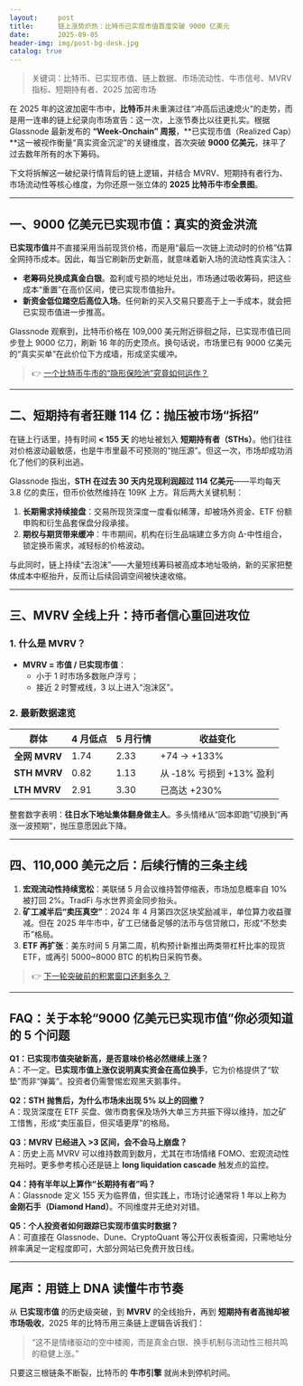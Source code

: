 ```yaml
---
layout:     post
title:      链上涨势炽热：比特币已实现市值首度突破 9000 亿美元
date:       2025-09-05
header-img: img/post-bg-desk.jpg
catalog: true
---
```


> 关键词：比特币、已实现市值、链上数据、市场流动性、牛市信号、MVRV 指标、短期持有者、2025 加密市场

在 2025 年的这波加密牛市中，**比特币**并未重演过往“冲高后迅速熄火”的走势，而是用一连串的链上纪录向市场宣告：这一次，上涨节奏比以往更扎实。根据 Glassnode 最新发布的 **“Week-Onchain” 周报**，**已实现市值（Realized Cap）**这一被视作衡量“真实资金沉淀”的关键维度，首次突破 **9000 亿美元**，抹平了过去数年所有的水下筹码。

下文将拆解这一破纪录行情背后的链上逻辑，并结合 MVRV、短期持有者行为、市场流动性等核心维度，为你还原一张立体的 **2025 比特币牛市全景图**。

---

## 一、9000 亿美元已实现市值：真实的资金洪流

**已实现市值**并不直接采用当前现货价格，而是用“最后一次链上流动时的价格”估算全网持币成本。因此，每当它刷新历史新高，就意味着新入场的流动性真实注入：

- **老筹码兑换成真金白银**。盈利或亏损的地址兑出，市场通过吸收筹码，把这些成本“重置”在高价区间，使已实现市值抬升。  
- **新资金低位踏空后高位入场**。任何新的买入交易只要高于上一手成本，就会把已实现市值进一步推高。  

Glassnode 观察到，比特币价格在 109,000 美元附近徘徊之际，已实现市值已同步登上 9000 亿刀，刷新 16 年的历史顶点。换句话说，市场里已有 9000 亿美元的“真实买单”在此价位下方成墙，形成坚实缓冲。

> 👉 [一个比特币牛市的“隐形保险池”究竟如何运作？](https://okxdog.com/)

---

## 二、短期持有者狂赚 114 亿：抛压被市场“拆招”

在链上行话里，持有时间 **< 155 天** 的地址被划入 **短期持有者（STHs）**。他们往往对价格波动最敏感，也是牛市里最不可预测的“抛压源”。但这一次，市场却成功消化了他们的获利出逃。

Glassnode 指出，**STH 在过去 30 天内兑现利润超过 114 亿美元**——平均每天 3.8 亿的卖压，但币价依然维持在 109K 上方。背后两大关键机制：

1. **长期需求持续接盘**：交易所现货深度一度看似稀薄，却被场外资金、ETF 份额申购和衍生品套保盘分段承接。  
2. **期权与期货带来缓冲**：牛市期间，机构在衍生品端建立多方向 Δ-中性组合，锁定换币需求，减轻标的价格波动。  

与此同时，链上持续“去泡沫”——大量短线筹码被高成本地址吸纳，新的买家把整体成本中枢抬升，反而让后续回调空间被快速收缩。

---

## 三、MVRV 全线上升：持币者信心重回进攻位

### 1. 什么是 MVRV？

- **MVRV = 市值 / 已实现市值**：  
  - 小于 1 时市场多数账户浮亏；  
  - 接近 2 时警戒线，3 以上进入“泡沫区”。  

### 2. 最新数据速览

| 群体 | 4 月低点 | 5 月行情 | 收益变化 |
|------|---|---|---|
| **全网 MVRV** | 1.74 | 2.33 | +74 → +133% |
| **STH MVRV** | 0.82 | 1.13 | 从 ‑18% 亏损到 +13% 盈利 |
| **LTH MVRV** | 2.91 | 3.30 | 已高达 +230% |

  

整套数字表明：**往日水下地址集体翻身做主人**。多头情绪从“回本即跑”切换到“再涨一波预期”，抛压意愿因此下降。

---

## 四、110,000 美元之后：后续行情的三条主线

1. **宏观流动性持续宽松**：美联储 5 月会议维持暂停缩表，市场加息概率自 10% 被打回 2%。TradFi 与水世界资金同步抬头。  
2. **矿工减半后“卖压真空”**：2024 年 4 月第四次区块奖励减半，单位算力收益骤减。但在 2025 年牛市中，矿工已储备足够的法币与信贷敞口，形成“不愁卖币”格局。  
3. **ETF 再扩张**：美东时间 5 月第二周，机构预计新推出两类带杠杆比率的现货 ETF，或再引 5000~8000 BTC 的机构日采购节奏。

> 👉 [下一轮突破前的积累窗口还剩多久？](https://okxdog.com/)

---

## FAQ：关于本轮“9000 亿美元已实现市值”你必须知道的 5 个问题

**Q1：已实现市值突破新高，是否意味价格必然继续上涨？**  
A：不一定。**已实现市值上涨仅说明真实资金在高位换手**，它为价格提供了“软垫”而非“弹簧”。投资者仍需警惕宏观黑天鹅事件。

**Q2：STH 抛售后，为什么市场未出现 5% 以上的回撤？**  
A：现货深度在 ETF 买盘、做市商套保及场外大单三方共振下得以维持，加之矿工惜售，形成“卖压虽巨，但买墙更厚”的格局。

**Q3：MVRV 已经进入 >3 区间，会不会马上崩盘？**  
A：历史上高 MVRV 可以维持数周到数月，尤其在市场情绪 FOMO、宏观流动性充裕时。更多参考核心还是链上 **long liquidation cascade** 触发点的监控。

**Q4：持有半年以上算作“长期持有者”吗？**  
A：Glassnode 定义 155 天为临界值，但实践上，市场讨论通常将 1 年以上称为 **金刚石手（Diamond Hand）**。不同维度并无绝对对错。

**Q5：个人投资者如何跟踪已实现市值实时数据？**  
A：可直接在 Glassnode、Dune、CryptoQuant 等公开仪表板查阅，只需地址分辨率满足一定程度即可，大部分网站已免费开放日线。

---

## 尾声：用链上 DNA 读懂牛市节奏

从 **已实现市值** 的历史级突破，到 **MVRV** 的全线抬升，再到 **短期持有者高抛却被市场吸收**，2025 年的比特币用三条链上逻辑告诉我们：  

> “这不是情绪驱动的空中楼阁，而是真金白银、换手机制与流动性三相共鸣的稳健上涨。”

只要这三根链条不断裂，比特币的 **牛市引擎** 就尚未到停机时间。